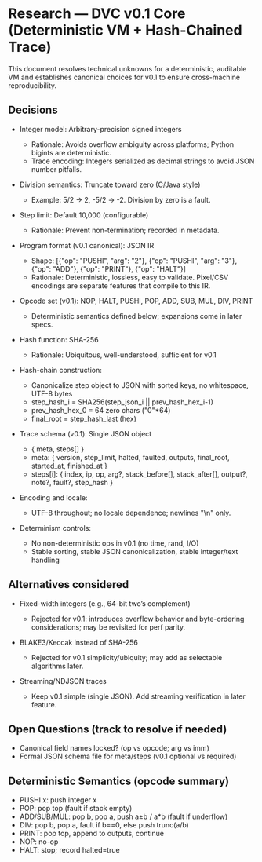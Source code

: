 # Research — DVC v0.1 Core (Deterministic VM + Hash-Chained Trace)

This document resolves technical unknowns for a deterministic, auditable VM and establishes canonical choices for v0.1 to ensure cross-machine reproducibility.

## Decisions

- Integer model: Arbitrary-precision signed integers
  - Rationale: Avoids overflow ambiguity across platforms; Python bigints are deterministic.
  - Trace encoding: Integers serialized as decimal strings to avoid JSON number pitfalls.

- Division semantics: Truncate toward zero (C/Java style)
  - Example: 5/2 → 2, -5/2 → -2. Division by zero is a fault.

- Step limit: Default 10,000 (configurable)
  - Rationale: Prevent non-termination; recorded in metadata.

- Program format (v0.1 canonical): JSON IR
  - Shape: [{"op": "PUSHI", "arg": "2"}, {"op": "PUSHI", "arg": "3"}, {"op": "ADD"}, {"op": "PRINT"}, {"op": "HALT"}]
  - Rationale: Deterministic, lossless, easy to validate. Pixel/CSV encodings are separate features that compile to this IR.

- Opcode set (v0.1): NOP, HALT, PUSHI, POP, ADD, SUB, MUL, DIV, PRINT
  - Deterministic semantics defined below; expansions come in later specs.

- Hash function: SHA-256
  - Rationale: Ubiquitous, well-understood, sufficient for v0.1

- Hash-chain construction:
  - Canonicalize step object to JSON with sorted keys, no whitespace, UTF-8 bytes
  - step_hash_i = SHA256(step_json_i || prev_hash_hex_i-1)
  - prev_hash_hex_0 = 64 zero chars ("0"*64)
  - final_root = step_hash_last (hex)

- Trace schema (v0.1): Single JSON object
  - { meta, steps[] }
  - meta: { version, step_limit, halted, faulted, outputs, final_root, started_at, finished_at }
  - steps[i]: { index, ip, op, arg?, stack_before[], stack_after[], output?, note?, fault?, step_hash }

- Encoding and locale:
  - UTF-8 throughout; no locale dependence; newlines "\n" only.

- Determinism controls:
  - No non-deterministic ops in v0.1 (no time, rand, I/O)
  - Stable sorting, stable JSON canonicalization, stable integer/text handling

## Alternatives considered

- Fixed-width integers (e.g., 64-bit two’s complement)
  - Rejected for v0.1: introduces overflow behavior and byte-ordering considerations; may be revisited for perf parity.

- BLAKE3/Keccak instead of SHA-256
  - Rejected for v0.1 simplicity/ubiquity; may add as selectable algorithms later.

- Streaming/NDJSON traces
  - Keep v0.1 simple (single JSON). Add streaming verification in later feature.

## Open Questions (track to resolve if needed)
- Canonical field names locked? (op vs opcode; arg vs imm)
- Formal JSON schema file for meta/steps (v0.1 optional vs required)

## Deterministic Semantics (opcode summary)
- PUSHI x: push integer x
- POP: pop top (fault if stack empty)
- ADD/SUB/MUL: pop b, pop a, push a±b / a*b (fault if underflow)
- DIV: pop b, pop a, fault if b==0, else push trunc(a/b)
- PRINT: pop top, append to outputs, continue
- NOP: no-op
- HALT: stop; record halted=true

